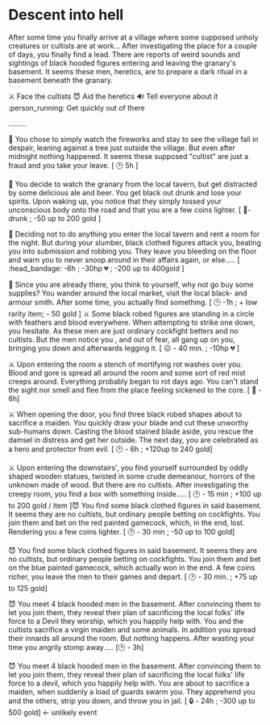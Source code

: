 # Descent into hell

After some time you finally arrive at a village where some supposed unholy creatures or cultists are at work... After investigating the place for a couple of days, you finally find a lead. There are reports of weird sounds and sightings of black hooded figures entering and leaving the granary's basement. It seems these men, heretics, are to prepare a dark ritual in a basement beneath the granary.

:crossed_swords: Face the cultists
:smiling_imp: Aid the heretics
:loud_sound: Tell everyone about it
:person_running: Get quickly out of there

.........

:eyes:  You chose to simply watch the fireworks and stay to see the village fall in despair, leaning against a tree just outside the village. But even after midnight nothing happened. It seems these supposed "cultist" are just a fraud and you take your leave. [ :clock2: 5h ]

:eyes: You decide to watch the granary from the local tavern, but get distracted by some delicious ale and beer. You get black out drunk and lose your spirits. Upon waking up, you notice that they simply tossed your unconscious body onto the road and that you are a few coins lighter. [ :zany_face:- drunk ; -50 up to 200 gold ]

:eyes:  Deciding not to do anything you enter the local tavern and rent a room for the night. But during your slumber, black clothed figures attack you, beating you into submission and robbing you. They leave you bleeding on the floor and warn you to never snoop around in their affairs again, or else..... [ :head_bandage:  -6h ; -30hp :broken_heart: ; -200 up to 400gold ]

:eyes:  Since you are already there, you think to yourself, why not go buy some supplies? You wander around the local market, visit the local black- and armour smith. After some time, you actually find something. [ :clock2: -1h ; + low rarity item; - 50 gold ]
:crossed_swords: Some black robed figures are standing in a circle with feathers and blood everywhere. When attempting to strike one down, you hesitate. As these men are just ordinary cockfight betters and no cultists. But the men notice you , and out of fear, all gang up on you, bringing you down and afterwards legging it. [ :confounded: - 40 min. ; -10hp :broken_heart: ]

:crossed_swords: Upon entering the room a stench of mortifying rot washes over you. Blood and gore is spread all around the room and some sort of red mist creeps around. Everything probably began to rot days ago. You can't stand the sight nor smell and flee from the place feeling sickened to the core.  [ :nauseated_face:  - 6h]

:crossed_swords: When opening the door, you find three black robed shapes about to sacrifice a maiden. You quickly draw your blade and cut these unworthy sub-humans down. Casting the blood stained blade aside, you rescue the damsel in distress and get her outside. The next day, you are celebrated as a hero and protector from evil. [ :clock2: - 6h ; +120up to 240 gold]

:crossed_swords: Upon entering the downstairs', you find yourself surrounded by oddly shaped wooden statues, twisted in some crude demeanour, horrors of the unknown made of wood. But there are no cultists. After investigating the creepy room, you find a box with something inside..... [ :clock2: - 15 min ; +100 up to 200 gold / item ]:smiling_imp: You find some black clothed figures in said basement. It seems they are no cultists, but ordinary people betting on cockfights. You join them and bet on the red painted gamecock, which, in the end, lost. Rendering you a few coins lighter. [ :clock2: - 30 min ; -50 up to 100 gold]

:smiling_imp: You find some black clothed figures in said basement. It seems they are no cultists, but ordinary people betting on cockfights. You join them and bet on the blue painted gamecock, which actually won in the end. A few coins richer, you leave the men to their games and depart. [ :clock2: - 30 min. ; +75 up to 125 gold]

:smiling_imp: You meet 4 black hooded men in the basement. After convincing them to let you join them, they reveal their plan of sacrificing the local folks' life force to a Devil they worship, which you happily help with. You and the cultists sacrifice a virgin maiden and some animals. In addition you spread their innards all around the room. But nothing happens. After wasting your time you angrily stomp away..... [:clock2: - 3h]

:smiling_imp: You meet 4 black hooded men in the basement. After convincing them to let you join them, they reveal their plan of sacrificing the local folks' life force to a devil, which you happily help with. You are about to sacrifice a maiden, when suddenly a load of guards swarm you. They apprehend you and the others, strip you down, and throw you in jail. [ :lock: - 24h ; -300 up to 500 gold] <- unlikely event
